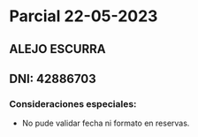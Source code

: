 # Parcial 22-05-2023
## ALEJO ESCURRA
## DNI: 42886703

### Consideraciones especiales:
- No pude validar fecha ni formato en reservas.